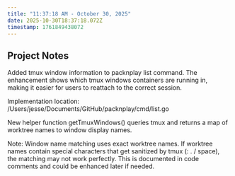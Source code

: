 ```yaml
---
title: "11:37:18 AM - October 30, 2025"
date: 2025-10-30T18:37:18.072Z
timestamp: 1761849438072
---
```


## Project Notes

Added tmux window information to packnplay list command. The enhancement shows which tmux windows containers are running in, making it easier for users to reattach to the correct session.

Implementation location: /Users/jesse/Documents/GitHub/packnplay/cmd/list.go

New helper function getTmuxWindows() queries tmux and returns a map of worktree names to window display names.

Note: Window name matching uses exact worktree names. If worktree names contain special characters that get sanitized by tmux (: . / space), the matching may not work perfectly. This is documented in code comments and could be enhanced later if needed.

